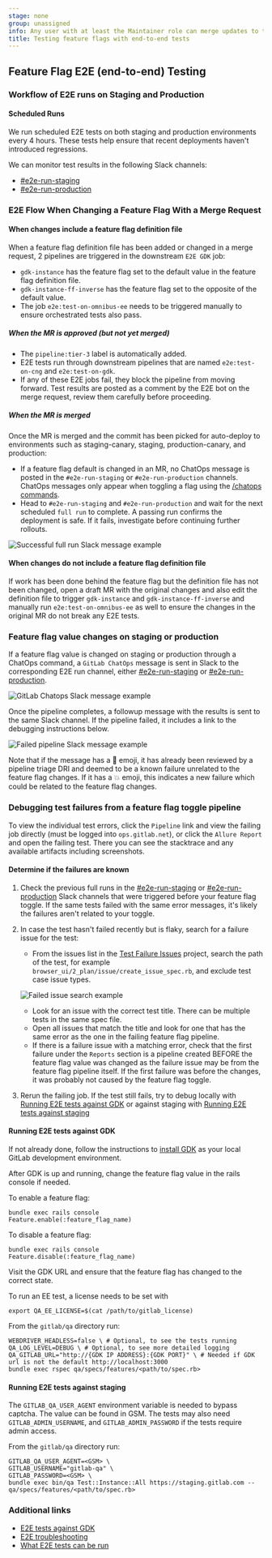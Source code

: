 ```yaml
---
stage: none
group: unassigned
info: Any user with at least the Maintainer role can merge updates to this content. For details, see https://docs.gitlab.com/development/development_processes/#development-guidelines-review.
title: Testing feature flags with end-to-end tests
---
```


## Feature Flag E2E (end-to-end) Testing

### Workflow of E2E runs on Staging and Production

#### Scheduled Runs

We run scheduled E2E tests on both staging and production environments every 4 hours. These tests help ensure that recent deployments haven't introduced regressions.

We can monitor test results in the following Slack channels:

- [#e2e-run-staging](https://gitlab.enterprise.slack.com/archives/CBS3YKMGD)
- [#e2e-run-production](https://gitlab.enterprise.slack.com/archives/CCNNKFP8B)

### E2E Flow When Changing a Feature Flag With a Merge Request

#### When changes include a feature flag definition file

When a feature flag definition file has been added or changed in a merge request, 2 pipelines are triggered in the downstream `E2E GDK` job:

- `gdk-instance` has the feature flag set to the default value in the feature flag definition file.
- `gdk-instance-ff-inverse` has the feature flag set to the opposite of the default value.
- The job `e2e:test-on-omnibus-ee` needs to be triggered manually to ensure orchestrated tests also pass.

##### When the MR is approved (but not yet merged)

- The `pipeline:tier-3` label is automatically added.
- E2E tests run through downstream pipelines that are named `e2e:test-on-cng` and `e2e:test-on-gdk`.
- If any of these E2E jobs fail, they block the pipeline from moving forward. Test results are posted as a comment by the E2E bot on the merge request, review them carefully before proceeding.

##### When the MR is merged

Once the MR is merged and the commit has been picked for auto-deploy to environments such as staging-canary, staging, production-canary, and production:

- If a feature flag default is changed in an MR, no ChatOps message is posted in the `#e2e-run-staging` or `#e2e-run-production` channels. ChatOps messages only appear when toggling a flag using the [/chatops commands](https://handbook.gitlab.com/handbook/support/workflows/chatops/).
- Head to `#e2e-run-staging` and `#e2e-run-production` and wait for the next scheduled `full run` to complete. A passing run confirms the deployment is safe. If it fails, investigate before continuing further rollouts.

![Successful full run Slack message example](img/successful-full-run_v18_0.png)

#### When changes do not include a feature flag definition file

If work has been done behind the feature flag but the definition file has not been changed, open a draft MR with the original changes and also edit the definition file to trigger `gdk-instance` and `gdk-instance-ff-inverse` and manually run `e2e:test-on-omnibus-ee` as well to ensure the changes in the original MR do not break any E2E tests.

### Feature flag value changes on staging or production

If a feature flag value is changed on staging or production through a ChatOps command, a `GitLab ChatOps` message is sent in Slack to the corresponding E2E run channel, either [#e2e-run-staging](https://gitlab.enterprise.slack.com/archives/CBS3YKMGD) or [#e2e-run-production](https://gitlab.enterprise.slack.com/archives/CCNNKFP8B).

![GitLab Chatops Slack message example](img/gitlab-chatops-message_v18_0.png)

Once the pipeline completes, a followup message with the results is sent to the same Slack channel. If the pipeline failed, it includes a link to the debugging instructions below.

![Failed pipeline Slack message example](img/failed-pipeline-message_v18_0.png)

 Note that if the message has a 🚒 emoji, it has already been reviewed by a pipeline triage DRI and deemed to be a known failure unrelated to the feature flag changes. If it has a 💥 emoji, this indicates a new failure which could be related to the feature flag changes.

### Debugging test failures from a feature flag toggle pipeline

To view the individual test errors, click the `Pipeline` link and view the failing job directly (must be logged into `ops.gitlab.net`), or click the `Allure Report` and open the failing test. There you can see the stacktrace and any available artifacts including screenshots.

#### Determine if the failures are known

1. Check the previous full runs in the [#e2e-run-staging](https://gitlab.enterprise.slack.com/archives/CBS3YKMGD) or [#e2e-run-production](https://gitlab.enterprise.slack.com/archives/CCNNKFP8B) Slack channels that were triggered before your feature flag toggle. If the same tests failed with the same error messages, it's likely the failures aren't related to your toggle.

1. In case the test hasn't failed recently but is flaky, search for a failure issue for the test:

   - From the issues list in the [Test Failure Issues](https://gitlab.com/gitlab-org/quality/test-failure-issues/-/issues)
     project, search the path of the test, for example `browser_ui/2_plan/issue/create_issue_spec.rb`,
     and exclude test case issue types.

   ![Failed issue search example](img/failure-issue-search_v18_0.png)

   - Look for an issue with the correct test title. There can be multiple tests in the same spec file.
   - Open all issues that match the title and look for one that has the same error as the one in the failing feature flag pipeline.
   - If there is a failure issue with a matching error, check that the first failure under the `Reports` section is a pipeline created BEFORE the feature flag value was changed as the failure issue may be from the feature flag pipeline itself. If the first failure was before the changes, it was probably not caused by the feature flag toggle.

1. Rerun the failing job. If the test still fails, try to debug locally with [Running E2E tests against GDK](#running-e2e-tests-against-gdk) or against staging with [Running E2E tests against staging](#running-e2e-tests-against-staging)

#### Running E2E tests against GDK

If not already done, follow the instructions to [install GDK](https://gitlab-org.gitlab.io/gitlab-development-kit/) as your local GitLab development environment.

After GDK is up and running, change the feature flag value in the rails console if needed.

To enable a feature flag:

``` shell
bundle exec rails console
Feature.enable(:feature_flag_name)
```

To disable a feature flag:

``` shell
bundle exec rails console
Feature.disable(:feature_flag_name)
```

Visit the GDK URL and ensure that the feature flag has changed to the correct state.

To run an EE test, a license needs to be set with

``` shell
export QA_EE_LICENSE=$(cat /path/to/gitlab_license)
```

From the `gitlab/qa` directory run:

``` shell
WEBDRIVER_HEADLESS=false \ # Optional, to see the tests running
QA_LOG_LEVEL=DEBUG \ # Optional, to see more detailed logging
QA_GITLAB_URL="http://{GDK IP ADDRESS}:{GDK PORT}" \ # Needed if GDK url is not the default http://localhost:3000
bundle exec rspec qa/specs/features/<path/to/spec.rb>
```

#### Running E2E tests against staging

The `GITLAB_QA_USER_AGENT` environment variable is needed to bypass captcha. The value can be found in GSM. The tests may also need `GITLAB_ADMIN_USERNAME`, and `GITLAB_ADMIN_PASSWORD` if the tests require admin access.

From the `gitlab/qa` directory run:

``` shell
GITLAB_QA_USER_AGENT=<GSM> \
GITLAB_USERNAME="gitlab-qa" \
GITLAB_PASSWORD=<GSM> \
bundle exec bin/qa Test::Instance::All https://staging.gitlab.com -- qa/specs/features/<path/to/spec.rb>
```

### Additional links

- [E2E tests against GDK](running_tests/_index.md)
- [E2E troubleshooting](troubleshooting.md)
- [What E2E tests can be run](https://gitlab.com/gitlab-org/gitlab-qa/-/blob/master/docs/what_tests_can_be_run.md)
